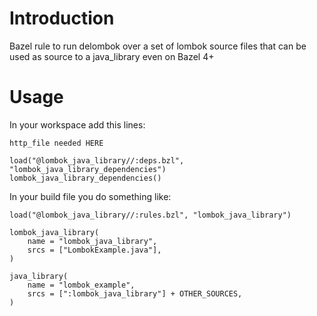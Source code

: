 # Introduction

Bazel rule to run delombok over a set of lombok source files that can be used as source to a java_library even on
Bazel 4+

# Usage

In your workspace add this lines:

```
http_file needed HERE

load("@lombok_java_library//:deps.bzl", "lombok_java_library_dependencies")
lombok_java_library_dependencies()
```

In your build file you do something like:
```
load("@lombok_java_library//:rules.bzl", "lombok_java_library")

lombok_java_library(
    name = "lombok_java_library",
    srcs = ["LombokExample.java"],
)

java_library(
    name = "lombok_example",
    srcs = [":lombok_java_library"] + OTHER_SOURCES,
)
```
